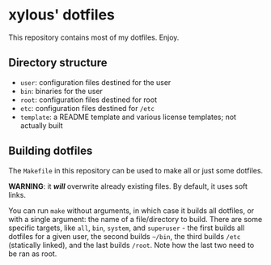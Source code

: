 # xylous' dotfiles

This repository contains most of my dotfiles. Enjoy.

## Directory structure

- `user`: configuration files destined for the user
- `bin`: binaries for the user
- `root`: configuration files destined for root
- `etc`: configuration files destined for `/etc`
- `template`: a README template and various license templates; not actually
    built

## Building dotfiles

The `Makefile` in this repository can be used to make all or just some dotfiles.

**WARNING**: it ***will*** overwrite already existing files. By default, it uses
soft links.

You can run `make` without arguments, in which case it builds all dotfiles, or
with a single argument: the name of a file/directory to build. There are some
specific targets, like `all`, `bin`, `system`, and `superuser` - the first builds
all dotfiles for a given user, the second builds `~/bin`, the third builds
`/etc` (statically linked), and the last builds `/root`. Note how the last two
need to be ran as root.
